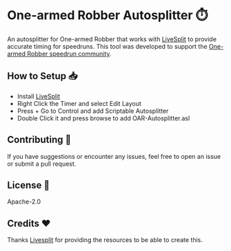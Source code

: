# One-armed Robber Autosplitter ⏱️
An autosplitter for One-armed Robber that works with [LiveSplit](https://github.com/LiveSplit/LiveSplit) to provide accurate timing for speedruns. This tool was developed to support the [One-armed Robber speedrun community](https://www.speedrun.com/One_Armed_Robber).

## How to Setup 📥
* Install [LiveSplit](https://github.com/LiveSplit/LiveSplit)
* Right Click the Timer and select Edit Layout
* Press + Go to Control and add Scriptable Autosplitter
* Double Click it and press browse to add OAR-Autosplitter.asl

## Contributing 🤝
If you have suggestions or encounter any issues, feel free to open an issue or submit a pull request.

## License 📄
Apache-2.0

## Credits ❤️
Thanks [Livesplit](https://github.com/LiveSplit/LiveSplit.AutoSplitters/tree/master) for providing the resources to be able to create this.
